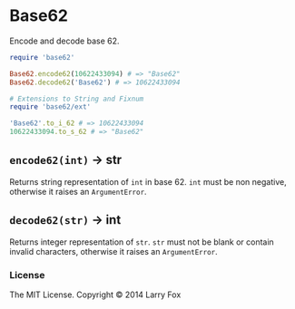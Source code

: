 # Base62
Encode and decode base 62.

~~~ruby
require 'base62'

Base62.encode62(10622433094) # => "Base62"
Base62.decode62('Base62') # => 10622433094

# Extensions to String and Fixnum
require 'base62/ext'

'Base62'.to_i_62 # => 10622433094
10622433094.to_s_62 # => "Base62"
~~~

## `encode62(int)` → str
Returns string representation of `int` in base 62. `int` must be non negative, otherwise it raises an `ArgumentError`.

## `decode62(str)` → int
Returns integer representation of `str`. `str` must not be blank or contain invalid characters, otherwise it raises an `ArgumentError`.

### License
The MIT License. Copyright © 2014 Larry Fox
